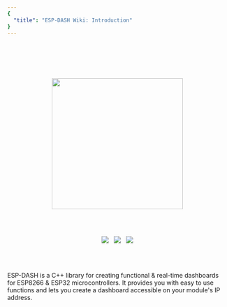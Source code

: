 ```yaml
---
{
  "title": "ESP-DASH Wiki: Introduction"
}
---
```

<br>
<br>
<br>
<br>
<p align="center">
  <img src="~@assets/logo-docs.png" width="300px">
</p>
<br>
<br>

<p align="center">
<img src="https://img.shields.io/github/last-commit/ayushsharma82/ESP-DASH?style=for-the-badge" />
&nbsp;
<img src="https://img.shields.io/travis/com/ayushsharma82/ESP-DASH?style=for-the-badge" />
&nbsp;
<a href="https://www.buymeacoffee.com/6QGVpSj" target="_blank"><img src="https://img.shields.io/badge/Buy%20me%20a%20coffee-%245-orange?style=for-the-badge&logo=buy-me-a-coffee" /></a>
</p>
<br>
<br>


ESP-DASH is a C++ library for creating functional & real-time dashboards for ESP8266 & ESP32 microcontrollers. It provides you with easy to use functions and lets you create a dashboard accessible on your module's IP address. 
